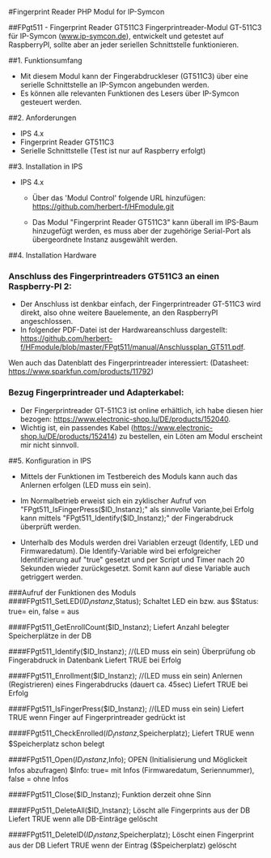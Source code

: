 #Fingerprint Reader PHP Modul for IP-Symcon


##FPgt511 - Fingerprint Reader GT511C3
Fingerprintreader-Modul GT-511C3 für IP-Symcon (www.ip-symcon.de), entwickelt und getestet auf RaspberryPI,
	sollte aber an jeder seriellen Schnittstelle funktionieren.

##1. Funktionsumfang

* Mit diesem Modul kann der Fingerabdruckleser (GT511C3) über eine serielle Schnittstelle an IP-Symcon
angebunden werden. 
* Es können alle relevanten Funktionen des Lesers über IP-Symcon gesteuert werden.


##2. Anforderungen

* IPS 4.x
* Fingerprint Reader GT511C3
* Serielle Schnittstelle (Test ist nur auf Raspberry erfolgt)

	
##3. Installation in IPS

* IPS 4.x
	* Über das 'Modul Control' folgende URL hinzufügen:	https://github.com/herbert-f/HFmodule.git
	
    * Das Modul "Fingerprint Reader GT511C3" kann überall im IPS-Baum hinzugefügt werden, es muss aber der zugehörige Serial-Port als übergeordnete Instanz ausgewählt werden.

	
##4. Installation Hardware

### Anschluss des Fingerprintreaders GT511C3 an einen Raspberry-PI 2:
* Der Anschluss ist denkbar einfach, der Fingerprintreader GT-511C3 wird direkt, also ohne weitere Bauelemente, an den RaspberryPI angeschlossen.    
* In folgender PDF-Datei ist der Hardwareanschluss dargestellt: https://github.com/herbert-f/HFmodule/blob/master/FPgt511/manual/Anschlussplan_GT511.pdf.

Wen auch das Datenblatt des Fingerprintreader interessiert:	(Datasheet: https://www.sparkfun.com/products/11792)

### Bezug Fingerprintreader und Adapterkabel:
* Der Fingerprintreader GT-511C3 ist online erhältlich, ich habe diesen hier bezogen:	https://www.electronic-shop.lu/DE/products/152040.   
* Wichtig ist, ein passendes Kabel (https://www.electronic-shop.lu/DE/products/152414) zu bestellen, ein Löten am Modul erscheint mir nicht sinnvoll.
 	
	
##5. Konfiguration in IPS

* Mittels der Funktionen im Testbereich des Moduls kann auch das Anlernen erfolgen (LED muss ein sein). 

* Im Normalbetrieb erweist sich ein zyklischer Aufruf von "FPgt511_IsFingerPress($ID_Instanz);" als sinnvolle
Variante,bei Erfolg kann mittels  "FPgt511_Identify($ID_Instanz);" der Fingerabdruck überprüft werden.

* Unterhalb des Moduls werden drei Variablen erzeugt (Identify, LED und Firmwaredatum). Die Identify-Variable
wird bei erfolgreicher Identifizierung auf "true" gesetzt und per Script und Timer nach 20 Sekunden wieder
zurückgesetzt. Somit kann auf diese Variable auch getriggert werden.

###Aufruf der Funktionen des Moduls
####FPgt511_SetLED($ID_Instanz,$Status);
	Schaltet LED ein bzw. aus 
	$Status: true= ein, false = aus

####FPgt511_GetEnrollCount($ID_Instanz);
	Liefert Anzahl belegter Speicherplätze in der DB
	
####FPgt511_Identify($ID_Instanz);  //(LED muss ein sein)
	Überprüfung ob Fingerabdruck in Datenbank
	Liefert TRUE bei Erfolg	

####FPgt511_Enrollment($ID_Instanz);  //(LED muss ein sein)
	Anlernen (Registrieren) eines Fingerabdrucks (dauert ca. 45sec)
	Liefert TRUE bei Erfolg

####FPgt511_IsFingerPress($ID_Instanz);  //(LED muss ein sein)
	Liefert TRUE wenn Finger auf Fingerprintreader gedrückt ist

####FPgt511_CheckEnrolled($ID_Instanz,$Speicherplatz);
	Liefert TRUE wenn $Speicherplatz schon belegt

####FPgt511_Open($ID_Instanz,$Info);
	OPEN (Initialisierung und Möglickeit Infos abzufragen)
	$Info: true= mit Infos (Firmwaredatum, Seriennummer), false = ohne Infos

####FPgt511_Close($ID_Instanz);
	Funktion derzeit ohne Sinn

####FPgt511_DeleteAll($ID_Instanz);
	Löscht alle Fingerprints aus der DB
	Liefert TRUE wenn alle DB-Einträge gelöscht

####FPgt511_DeleteID($ID_Instanz,$Speicherplatz);
	Löscht einen Fingerprint aus der DB
	Liefert TRUE wenn der Eintrag ($Speicherplatz) gelöscht
